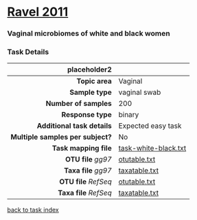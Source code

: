 # [Ravel 2011]( ../docs/ravel.html )
### Vaginal microbiomes of white and black women

### Task Details

| placeholder2               |                                                             |
| ------------------------: |-----------------------------------------------------------|
| **Topic area**                | Vaginal                                                |
| **Sample type**               | vaginal swab                                         |
| **Number of samples**         | 200                                         |
| **Response type**             | binary                                           |
| **Additional task details**   | Expected easy task                                  |
| **Multiple samples per subject?** | No |
| **Task mapping file**         | [task-white-black.txt](../datasets/ravel/task-white-black.txt)                                 |
| **OTU file** *gg97*           | [otutable.txt](../datasets/hmp/gg/otutable.txt)                             |
| **Taxa file** *gg97*          | [taxatable.txt](../datasets/hmp/gg/taxatable.txt)                          |
| **OTU file** *RefSeq*         | [otutable.txt](../datasets/ravel/refseq/otutable.txt)                    |
| **Taxa file** *RefSeq*        | [taxatable.txt](../datasets/hmp/refseq/taxatable.txt)                  |


[back to task index](../README.md)